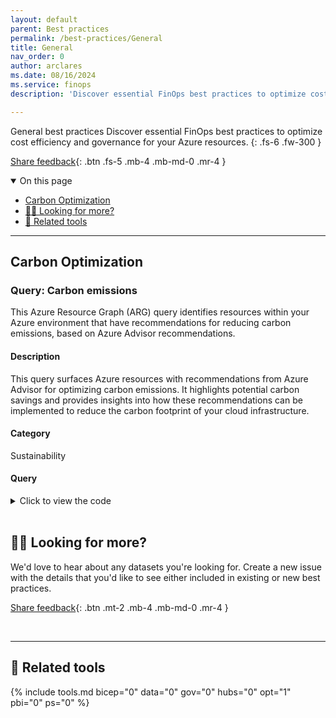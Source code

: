 ```yaml
---
layout: default
parent: Best practices
permalink: /best-practices/General
title: General
nav_order: 0
author: arclares
ms.date: 08/16/2024
ms.service: finops
description: 'Discover essential FinOps best practices to optimize cost efficiency and governance for your Azure resources.'

---
```


<span class="fs-9 d-block mb-4">General best practices</span>
Discover essential FinOps best practices to optimize cost efficiency and governance for your Azure resources.
{: .fs-6 .fw-300 }

[Share feedback](#️-looking-for-more){: .btn .fs-5 .mb-4 .mb-md-0 .mr-4 }

<details open markdown="1">
   <summary class="fs-2 text-uppercase">On this page</summary>

- [Carbon Optimization](#carbon-optimization)
- [🙋‍♀️ Looking for more?](#️-looking-for-more)
- [🧰 Related tools](#-related-tools)

</details>

---

## Carbon Optimization

### Query: Carbon emissions

This Azure Resource Graph (ARG) query identifies resources within your Azure environment that have recommendations for reducing carbon emissions, based on Azure Advisor recommendations.

<h4>Description</h4>

This query surfaces Azure resources with recommendations from Azure Advisor for optimizing carbon emissions. It highlights potential carbon savings and provides insights into how these recommendations can be implemented to reduce the carbon footprint of your cloud infrastructure.

<h4>Category</h4>

Sustainability

<h4>Query</h4>

<details markdown="1">
    <summary>Click to view the code</summary>
    ```kql
    advisorresources
    | where tolower(type) == "microsoft.advisor/recommendations"
    | extend RecommendationTypeId = tostring(properties.recommendationTypeId)
    | where RecommendationTypeId in ("94aea435-ef39-493f-a547-8408092c22a7", "e10b1381-5f0a-47ff-8c7b-37bd13d7c974")
    | extend properties = parse_json(properties)
    | extend monthlyCarbonSavingsKg = toreal(properties.extendedProperties.PotentialMonthlyCarbonSavings)
    | extend shortDescription=properties.shortDescription.problem
    | extend recommendationType=properties.extendedProperties.recommendationType
    | extend recommendationMessage=properties.extendedProperties.recommendationMessage
    | extend PotentialMonthlyCarbonEmissions=properties.extendedProperties.PotentialMonthlyCarbonEmissions
    | extend PotentialMonthlyCarbonSavings=properties.extendedProperties.PotentialMonthlyCarbonSavings
    | extend ResourceId=properties.resourceMetadata.resourceId, ResourceType=tostring(properties.impactedField)
    | project subscriptionId, resourceGroup, ResourceId, ResourceType, shortDescription, recommendationType, recommendationMessage, PotentialMonthlyCarbonEmissions, PotentialMonthlyCarbonSavings, monthlyCarbonSavingsKg, properties
    ```
</details>

<br>

## 🙋‍♀️ Looking for more?

We'd love to hear about any datasets you're looking for. Create a new issue with the details that you'd like to see either included in existing or new best practices.

[Share feedback](https://aka.ms/ftk/idea){: .btn .mt-2 .mb-4 .mb-md-0 .mr-4 }

<br>

---

## 🧰 Related tools

{% include tools.md bicep="0" data="0" gov="0" hubs="0" opt="1" pbi="0" ps="0" %}

<br>
